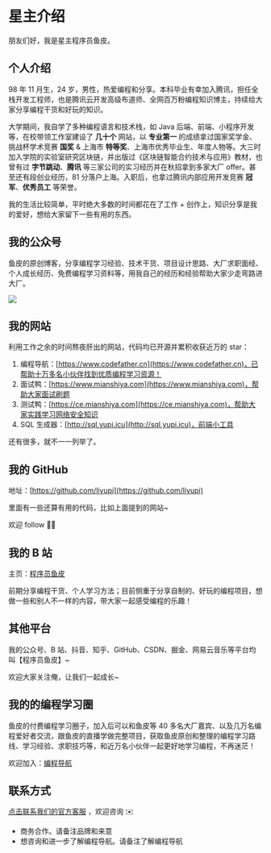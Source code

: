 # 星主介绍

朋友们好，我是星主程序员鱼皮。



## 个人介绍

98 年 11 月生，24 岁，男性，热爱编程和分享。本科毕业有幸加入腾讯，担任全栈开发工程师，也是腾讯云开发高级布道师、全网百万粉编程知识博主，持续给大家分享编程干货和好玩的知识。

大学期间，我自学了多种编程语言和技术栈，如 Java 后端、前端、小程序开发等，在校带领工作室建设了 **几十个** 网站，以 **专业第一** 的成绩拿过国家奖学金、挑战杯学术竞赛 **国奖** & 上海市 **特等奖**、上海市优秀毕业生、年度人物等。大三时加入学院的实验室研究区块链，并出版过《区块链智能合约技术与应用》教材，也曾有过 **字节跳动**、**腾讯** 等三家公司的实习经历并在秋招拿到多家大厂 offer。甚至还有段创业经历，81 分落户上海。入职后，也拿过腾讯内部应用开发竞赛 **冠军**、**优秀员工** 等荣誉。

我的生活比较简单，平时绝大多数的时间都花在了工作 + 创作上，知识分享是我的爱好，想给大家留下一些有用的东西。



## 我的公众号

鱼皮的原创博客，分享编程学习经验、技术干货、项目设计思路、大厂求职面经、个人成长经历、免费编程学习资料等，用我自己的经历和经验帮助大家少走弯路进大厂。

![](https://www.codefather.cn/img/qp2h0duBfi6u3zTCRCmjDw-20220618230235102.png)        



## 我的网站

利用工作之余的时间熬夜肝出的网站，代码均已开源并累积收获近万的 star：

1. 编程导航：[https://www.codefather.cn](https://www.codefather.cn)，已帮助十万多名小伙伴找到优质编程学习资源！
2. 面试鸭：[https://www.mianshiya.com](https://www.mianshiya.com)，帮助大家面试刷题
3. 测试鸭：[https://ce.mianshiya.com](https://ce.mianshiya.com)，帮助大家实践学习网络安全知识
4. SQL 生成器：[http://sql.yupi.icu](http://sql.yupi.icu)，前端小工具

还有很多，就不一一列举了。



## 我的 GitHub

地址：[https://github.com/liyupi](https://github.com/liyupi)

里面有一些还算有用的代码，比如上面提到的网站~

欢迎 follow 👏🏻



## 我的 B 站

主页：[程序员鱼皮](https://space.bilibili.com/12890453)

前期分享编程干货、个人学习方法；目前侧重于分享自制的、好玩的编程项目，想做一些和别人不一样的内容，带大家一起感受编程的乐趣！



## 其他平台

我的公众号、B 站、抖音、知乎、GitHub、CSDN、掘金、网易云音乐等平台均叫【程序员鱼皮】~

欢迎大家关注俺，让我们一起成长~



## 我的的编程学习圈

鱼皮的付费编程学习圈子，加入后可以和鱼皮等 40 多名大厂嘉宾、以及几万名编程爱好者交流，跟鱼皮的直播学做完整项目，获取鱼皮原创和整理的编程学习路线、学习经验、求职技巧等，和近万名小伙伴一起更好地学习编程，不再迷茫！

欢迎加入：[编程导航](https://yupi.icu)



## 联系方式

[点击联系我们的官方客服](https://work.weixin.qq.com/kfid/kfc289851a447ba9bcf) ，欢迎咨询 ✉️

- 商务合作。请备注品牌和来意
- 想咨询和进一步了解编程导航。请备注了解编程导航
